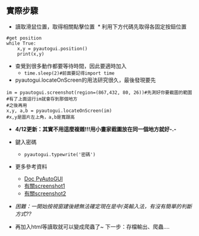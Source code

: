 ## 實際步驟
* 讀取滑鼠位置，取得相關點擊位置
  * 利用下方代碼先取得各固定按鈕位置
```
#get position
while True:
    x,y = pyautogui.position()
    print(x,y)
```
* 查覺到很多動作都要等待時間，因此要適時加入
  * `time.sleep(2)#前面要記得import time`
* pyautogui.locateOnScreen的用法研究很久，最後發現要先
```
im = pyautogui.screenshot(region=(867,432, 80, 26))#先測好你要截圖的範圍
#有了上面這行im就會存到那個地方
#之後再用
x,y, a,b = pyautogui.locateOnScreen(im)
#x,y是圖片左上角，a,b是寬跟高
```
* **4/12更新：其實不用這麼複雜!!!用小畫家截圖放在同一個地方就好-.-**

* 鍵入密碼
  * `pyautogui.typewrite('密碼')`

* 更多參考資料
  * [Doc PyAutoGUI](https://muxuezi.github.io/posts/doc-pyautogui.html)
  * [有關screenshot1](https://automatetheboringstuff.com/chapter18/)
  * [有關screenshot2](http://pyautogui.readthedocs.io/en/latest/screenshot.html)
  
* *困難：一開始按視窗建後總無法確定現在是中/英輸入法，有沒有簡單的判斷方式??*
  
* 再加入html等讀取就可以變成爬蟲了~ 下一步：存檔輸出、爬蟲....
